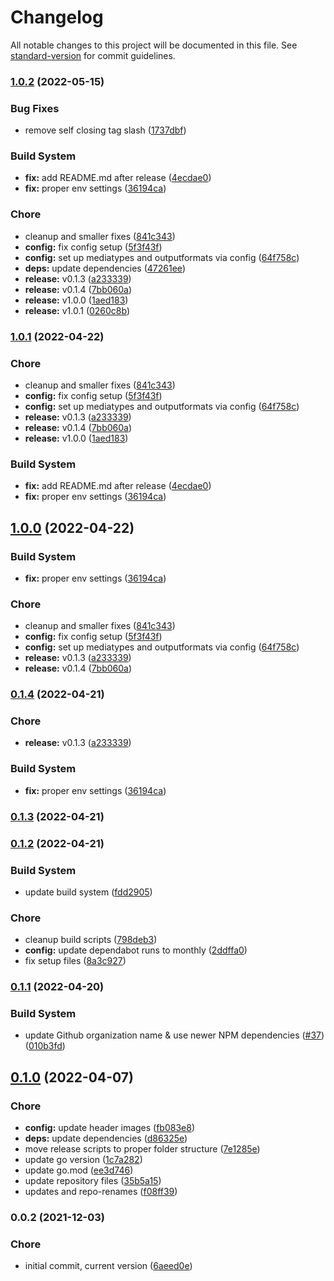 # Changelog

All notable changes to this project will be documented in this file. See [standard-version](https://github.com/conventional-changelog/standard-version) for commit guidelines.

### [1.0.2](https://github.com/davidsneighbour/hugo-opensearch/compare/v0.1.2...v1.0.2) (2022-05-15)


### Bug Fixes

* remove self closing tag slash ([1737dbf](https://github.com/davidsneighbour/hugo-opensearch/commit/1737dbf4e890c752fb806efff967b648958ff0ea))


### Build System

* **fix:** add README.md after release ([4ecdae0](https://github.com/davidsneighbour/hugo-opensearch/commit/4ecdae03b8405d2f27a8506ee165915127d17fbf))
* **fix:** proper env settings ([36194ca](https://github.com/davidsneighbour/hugo-opensearch/commit/36194ca0a550f18da0f960956f9d9c5da46baea5))


### Chore

* cleanup and smaller fixes ([841c343](https://github.com/davidsneighbour/hugo-opensearch/commit/841c343a5022818975bc6a6ac90c8afe3da9d53a))
* **config:** fix config setup ([5f3f43f](https://github.com/davidsneighbour/hugo-opensearch/commit/5f3f43f9a9a30b778280eb57d1be9fa87bef3834))
* **config:** set up mediatypes and outputformats via config ([64f758c](https://github.com/davidsneighbour/hugo-opensearch/commit/64f758c23e12cb0531db78d7a8b98c85a2f38432))
* **deps:** update dependencies ([47261ee](https://github.com/davidsneighbour/hugo-opensearch/commit/47261eedd426936a9b158e5944734e05de6b48d1))
* **release:** v0.1.3 ([a233339](https://github.com/davidsneighbour/hugo-opensearch/commit/a233339d41130117b2aab4c252b6ad30477e74ae))
* **release:** v0.1.4 ([7bb060a](https://github.com/davidsneighbour/hugo-opensearch/commit/7bb060a6199abcfc5f1fd69c4b90b3ebae0a6599))
* **release:** v1.0.0 ([1aed183](https://github.com/davidsneighbour/hugo-opensearch/commit/1aed183af0d0deb2051e517ed53c84726c3b778a))
* **release:** v1.0.1 ([0260c8b](https://github.com/davidsneighbour/hugo-opensearch/commit/0260c8bd2a8ee59ce2757ddaad7d1fd4df44c3d8))

### [1.0.1](https://github.com/davidsneighbour/hugo-opensearch/compare/v0.1.2...v1.0.1) (2022-04-22)


### Chore

* cleanup and smaller fixes ([841c343](https://github.com/davidsneighbour/hugo-opensearch/commit/841c343a5022818975bc6a6ac90c8afe3da9d53a))
* **config:** fix config setup ([5f3f43f](https://github.com/davidsneighbour/hugo-opensearch/commit/5f3f43f9a9a30b778280eb57d1be9fa87bef3834))
* **config:** set up mediatypes and outputformats via config ([64f758c](https://github.com/davidsneighbour/hugo-opensearch/commit/64f758c23e12cb0531db78d7a8b98c85a2f38432))
* **release:** v0.1.3 ([a233339](https://github.com/davidsneighbour/hugo-opensearch/commit/a233339d41130117b2aab4c252b6ad30477e74ae))
* **release:** v0.1.4 ([7bb060a](https://github.com/davidsneighbour/hugo-opensearch/commit/7bb060a6199abcfc5f1fd69c4b90b3ebae0a6599))
* **release:** v1.0.0 ([1aed183](https://github.com/davidsneighbour/hugo-opensearch/commit/1aed183af0d0deb2051e517ed53c84726c3b778a))


### Build System

* **fix:** add README.md after release ([4ecdae0](https://github.com/davidsneighbour/hugo-opensearch/commit/4ecdae03b8405d2f27a8506ee165915127d17fbf))
* **fix:** proper env settings ([36194ca](https://github.com/davidsneighbour/hugo-opensearch/commit/36194ca0a550f18da0f960956f9d9c5da46baea5))

## [1.0.0](https://github.com/davidsneighbour/hugo-opensearch/compare/v0.1.2...v1.0.0) (2022-04-22)


### Build System

* **fix:** proper env settings ([36194ca](https://github.com/davidsneighbour/hugo-opensearch/commit/36194ca0a550f18da0f960956f9d9c5da46baea5))


### Chore

* cleanup and smaller fixes ([841c343](https://github.com/davidsneighbour/hugo-opensearch/commit/841c343a5022818975bc6a6ac90c8afe3da9d53a))
* **config:** fix config setup ([5f3f43f](https://github.com/davidsneighbour/hugo-opensearch/commit/5f3f43f9a9a30b778280eb57d1be9fa87bef3834))
* **config:** set up mediatypes and outputformats via config ([64f758c](https://github.com/davidsneighbour/hugo-opensearch/commit/64f758c23e12cb0531db78d7a8b98c85a2f38432))
* **release:** v0.1.3 ([a233339](https://github.com/davidsneighbour/hugo-opensearch/commit/a233339d41130117b2aab4c252b6ad30477e74ae))
* **release:** v0.1.4 ([7bb060a](https://github.com/davidsneighbour/hugo-opensearch/commit/7bb060a6199abcfc5f1fd69c4b90b3ebae0a6599))

### [0.1.4](https://github.com/davidsneighbour/hugo-opensearch/compare/v0.1.2...v0.1.4) (2022-04-21)


### Chore

* **release:** v0.1.3 ([a233339](https://github.com/davidsneighbour/hugo-opensearch/commit/a233339d41130117b2aab4c252b6ad30477e74ae))


### Build System

* **fix:** proper env settings ([36194ca](https://github.com/davidsneighbour/hugo-opensearch/commit/36194ca0a550f18da0f960956f9d9c5da46baea5))

### [0.1.3](https://github.com/davidsneighbour/hugo-opensearch/compare/v0.1.2...v0.1.3) (2022-04-21)

### [0.1.2](https://github.com/davidsneighbour/hugo-opensearch/compare/v0.1.1...v0.1.2) (2022-04-21)


### Build System

* update build system ([fdd2905](https://github.com/davidsneighbour/hugo-opensearch/commit/fdd2905d9444551e40b7ddf7f1b2469461fbc013))


### Chore

* cleanup build scripts ([798deb3](https://github.com/davidsneighbour/hugo-opensearch/commit/798deb3e10041c903678fee370bf4d023a49c068))
* **config:** update dependabot runs to monthly ([2ddffa0](https://github.com/davidsneighbour/hugo-opensearch/commit/2ddffa0b14d361b3596714263e662adae7e83cb6))
* fix setup files ([8a3c927](https://github.com/davidsneighbour/hugo-opensearch/commit/8a3c9270054df15d65dd41477d7437641391d304))

### [0.1.1](https://github.com/davidsneighbour/hugo-opensearch/compare/v0.1.0...v0.1.1) (2022-04-20)


### Build System

* update Github organization name & use newer NPM dependencies ([#37](https://github.com/davidsneighbour/hugo-opensearch/issues/37)) ([010b3fd](https://github.com/davidsneighbour/hugo-opensearch/commit/010b3fd5757c06304eaafcd1f6bb3c2a4658c9c2))

## [0.1.0](https://github.com/davidsneighbour/hugo-opensearch/compare/v0.0.2...v0.1.0) (2022-04-07)


### Chore

* **config:** update header images ([fb083e8](https://github.com/davidsneighbour/hugo-opensearch/commit/fb083e8ba6ce90109a899e8213706d218f9d2d4b))
* **deps:** update dependencies ([d86325e](https://github.com/davidsneighbour/hugo-opensearch/commit/d86325e500845014c33db83c3d879f4bc2e321ba))
* move release scripts to proper folder structure ([7e1285e](https://github.com/davidsneighbour/hugo-opensearch/commit/7e1285ebc6f2ffbdb2316526226663d9c32ed1e5))
* update go version ([1c7a282](https://github.com/davidsneighbour/hugo-opensearch/commit/1c7a2823e2c7e0fc7291314fb479fa548e5e7bc1))
* update go.mod ([ee3d746](https://github.com/davidsneighbour/hugo-opensearch/commit/ee3d74622032d44e951e08dd52ca250c19e59505))
* update repository files ([35b5a15](https://github.com/davidsneighbour/hugo-opensearch/commit/35b5a1560235bf86411744192f1759df02b2ec18))
* updates and repo-renames ([f08ff39](https://github.com/davidsneighbour/hugo-opensearch/commit/f08ff3992eba18c1327e2a82598c2d7524bc6c96))

### 0.0.2 (2021-12-03)


### Chore

* initial commit, current version ([6aeed0e](https://github.com/davidsneighbour/hugo-opensearch/commit/6aeed0e2bc1450c07048fc201c6369e708523427))
